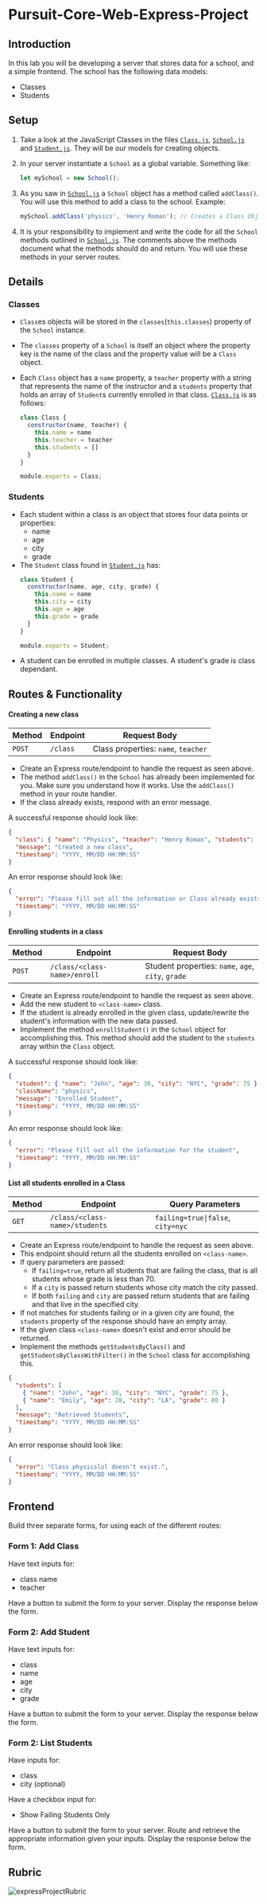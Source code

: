 # Pursuit-Core-Web-Express-Project

## Introduction

In this lab you will be developing a server that stores data for a school, and a simple frontend. The school has the following data models:

- Classes
- Students

## Setup

1. Take a look at the JavaScript Classes in the files [`Class.js`](./Class.js), [`School.js`](./School.js) and [`Student.js`](./Student.js). They will be our models for creating objects.

2. In your server instantiate a `School` as a global variable. Something like:
    ```js
    let mySchool = new School();
    ```

3. As you saw in [`School.js`](./School.js) a `School` object has a method called `addClass()`. You will use this method to add a class to the school. Example:
    ```js 
    mySchool.addClass('physics', 'Henry Roman'); // Creates a Class Object with the name physics
    ```

4. It is your responsibility to implement and write the code for all the `School` methods outlined in [`School.js`](./School.js). The comments above the methods document what the methods should do and return. You will use these methods in your server routes.

## Details

### Classes

- `Class`es objects will be stored in the `classes`(`this.classes`) property of the `School` instance.
- The `classes` property of a `School` is itself an object where the property key is the name of the class and the property value will be a `Class` object.
- Each `Class` object has a `name` property, a `teacher` property with a string that represents the name of the instructor and a `students` property that holds an array of `Student`s currently enrolled in that class. [`Class.js`](./Class.js) is as follows: 

  ```js
  class Class {
    constructor(name, teacher) {
      this.name = name
      this.teacher = teacher
      this.students = []
    }
  }

  module.exports = Class;
  ```

### Students
- Each student within a class is an object that stores four data points or properties:
  - name
  - age
  - city
  - grade
- The `Student` class found in [`Student.js`](./Student.js) has:
  ```js
  class Student {
    constructor(name, age, city, grade) {
      this.name = name
      this.city = city
      this.age = age
      this.grade = grade
    }
  }

  module.exports = Student;
  ```
- A student can be enrolled in multiple classes. A student's grade is class dependant.

## Routes & Functionality

#### Creating a new class

| Method | Endpoint | Request Body                        |
| ------ | -------- | ----------------------------------- |
| `POST` | `/class` | Class properties: `name`, `teacher` |

- Create an Express route/endpoint to handle the request as seen above.
- The method `addClass()` in the `School` has already been implemented for you. Make sure you understand how it works. Use the `addClass()` method in your route handler.
- If the class already exists, respond with an error message.

A successful response should look like:

```json
{ 
  "class": { "name": "Physics", "teacher": "Henry Roman", "students": []},
  "message": "Created a new class",
  "timestamp": "YYYY, MM/DD HH:MM:SS"
}
```

An error response should look like:
```json
{ 
  "error": "Please fill out all the information or Class already exists",
  "timestamp": "YYYY, MM/DD HH:MM:SS"
}
```

#### Enrolling students in a class

| Method | Endpoint                     | Request Body                                       |
| ------ | ---------------------------- | -------------------------------------------------- |
| `POST` | `/class/<class-name>/enroll` | Student properties: `name`, `age`, `city`, `grade` |

- Create an Express route/endpoint to handle the request as seen above.
- Add the new student to `<class-name>` class. 
- If the student is already enrolled in the given class, update/rewrite the student's information with the new data passed.
- Implement the method `enrollStudent()` in the `School` object for accomplishing this. This method should add the student to the `students` array within the `Class` object.

A successful response should look like:

```json
{ 
  "student": { "name": "John", "age": 30, "city": "NYC", "grade": 75 },
  "className": "physics",
  "message": "Enrolled Student",
  "timestamp": "YYYY, MM/DD HH:MM:SS"
}
```

An error response should look like:
```json
{ 
  "error": "Please fill out all the information for the student",
  "timestamp": "YYYY, MM/DD HH:MM:SS"
}
```

#### List all students enrolled in a Class

| Method | Endpoint                       | Query Parameters                  |
| ------ | ------------------------------ | --------------------------------- |
| `GET`  | `/class/<class-name>/students` | `failing=true\|false`, `city=nyc` |


- Create an Express route/endpoint to handle the request as seen above.
- This endpoint should return all the students enrolled on `<class-name>`. 
- If query parameters are passed: 
  - If `failing=true`, return all students that are failing the class, that is all students whose grade is less than 70. 
  - If a `city` is passed return students whose city match the city passed. 
  - If both `failing` and `city` are passed return students that are failing and that live in the specified city.
- If not matches for students failing or in a given city are found, the `students` property of the response should have an empty array.
- If the given class `<class-name>` doesn't exist and error should be returned.
- Implement the methods `getStudentsByClass()` and `getStudentsByClassWithFilter()` in the `School` class for accomplishing this.


```json
{
  "students": [
    { "name": "John", "age": 30, "city": "NYC", "grade": 75 },
    { "name": "Emily", "age": 28, "city": "LA", "grade": 80 }
  ],
  "message": "Retrieved Students",
  "timestamp": "YYYY, MM/DD HH:MM:SS"
}
```

An error response should look like:
```json
{ 
  "error": "Class physicslol doesn't exist.",
  "timestamp": "YYYY, MM/DD HH:MM:SS"
}
```

## Frontend

Build three separate forms, for using each of the different routes:

### Form 1: Add Class

Have text inputs for:

- class name
- teacher

Have a button to submit the form to your server.  Display the response below the form.

### Form 2: Add Student

Have text inputs for:

- class
- name
- age
- city
- grade

Have a button to submit the form to your server.  Display the response below the form.

### Form 2: List Students

Have inputs for:

- class
- city (optional)

Have a checkbox input for:

- Show Failing Students Only

Have a button to submit the form to your server.  Route and retrieve the appropriate information given your inputs.  Display the response below the form.

## Rubric

![expressProjectRubric](./expressProjectRubric.png)
